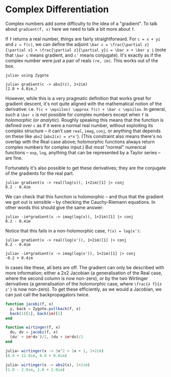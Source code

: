 # Complex Differentiation

Complex numbers add some difficulty to the idea of a "gradient". To talk about `gradient(f, x)` here we need to talk a bit more about `f`.

If `f` returns a real number, things are fairly straightforward. For ``c = x + yi`` and  ``z = f(c)``, we can define the adjoint ``\bar c = \frac{\partial z}{\partial x} + \frac{\partial z}{\partial y}i = \bar x + \bar y i`` (note that ``\bar c`` means gradient, and ``c'`` means conjugate). It's exactly as if the complex number were just a pair of reals `(re, im)`. This works out of the box.

```jldoctest complex
julia> using Zygote

julia> gradient(c -> abs2(c), 1+2im)
(2.0 + 4.0im,)
```

However, while this is a very pragmatic definition that works great for gradient descent, it's not quite aligned with the mathematical notion of the derivative: i.e. ``f(c + \epsilon) \approx f(c) + \bar c \epsilon``. In general, such a ``\bar c`` is not possible for complex numbers except when `f` is *holomorphic* (or *analytic*). Roughly speaking this means that the function is defined over `c` as if it were a normal real number, without exploiting its complex structure – it can't use `real`, `imag`, `conj`, or anything that depends on these like `abs2` (`abs2(x) = x*x'`). (This constraint also means there's no overlap with the Real case above; holomorphic functions always return complex numbers for complex input.) But most "normal" numerical functions – `exp`, `log`, anything that can be represented by a Taylor series – are fine.

Fortunately it's also possible to get these derivatives; they are the conjugate of the gradients for the real part.

```jldoctest complex
julia> gradient(x -> real(log(x)), 1+2im)[1] |> conj
0.2 - 0.4im
```

We can check that this function is holomorphic – and thus that the gradient we got out is sensible – by checking the Cauchy-Riemann equations. In other words this should give the same answer:

```jldoctest complex
julia> -im*gradient(x -> imag(log(x)), 1+2im)[1] |> conj
0.2 - 0.4im
```

Notice that this fails in a non-holomorphic case, `f(x) = log(x')`:

```jldoctest complex
julia> gradient(x -> real(log(x')), 1+2im)[1] |> conj
0.2 - 0.4im

julia> -im*gradient(x -> imag(log(x')), 1+2im)[1] |> conj
-0.2 + 0.4im
```

In cases like these, all bets are off. The gradient can only be described with more information; either a 2x2 Jacobian (a generalisation of the Real case, where the second column is now non-zero), or by the two Wirtinger derivatives (a generalisation of the holomorphic case, where ``\frac{∂ f}{∂ z'}`` is now non-zero). To get these efficiently, as we would a Jacobian, we can just call the backpropagators twice.

```julia
function jacobi(f, x)
  y, back = Zygote.pullback(f, x)
  back(1)[1], back(im)[1]
end

function wirtinger(f, x)
  du, dv = jacobi(f, x)
  (du' + im*dv')/2, (du + im*dv)/2
end
```

```julia
julia> wirtinger(x -> 3x^2 + 2x + 1, 1+2im)
(8.0 + 12.0im, 0.0 + 0.0im)

julia> wirtinger(x -> abs2(x), 1+2im)
(1.0 - 2.0im, 1.0 + 2.0im)
```
